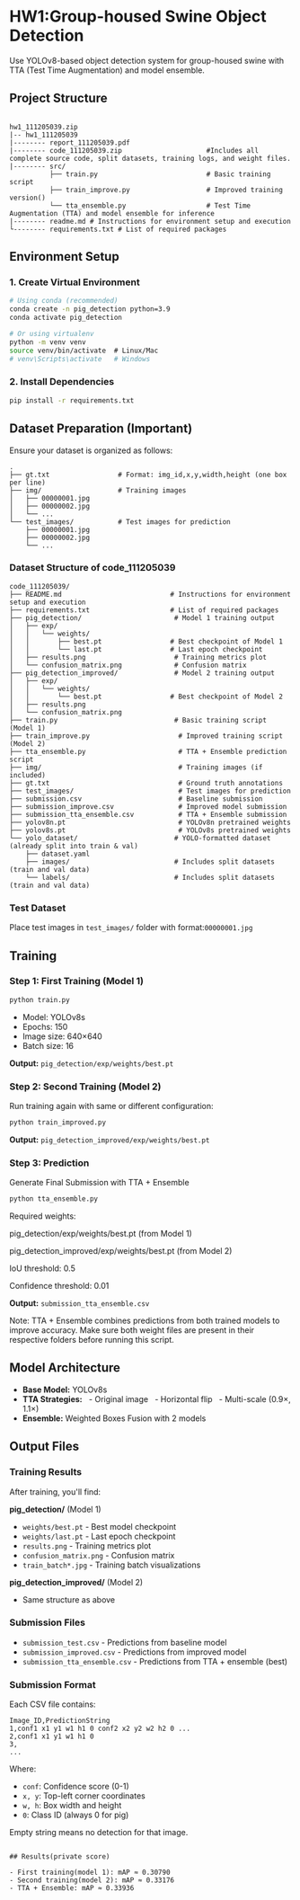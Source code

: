 # HW1:Group-housed Swine Object Detection

Use YOLOv8-based object detection system for group-housed swine with TTA (Test Time Augmentation) and model ensemble.
 
## Project Structure

```

hw1_111205039.zip
|-- hw1_111205039
|-------- report_111205039.pdf
|-------- code_111205039.zip                     #Includes all complete source code, split datasets, training logs, and weight files.
|-------- src/
          ├── train.py                           # Basic training script
          ├── train_improve.py                   # Improved training version()
          └── tta_ensemble.py                    # Test Time Augmentation (TTA) and model ensemble for inference
|-------- readme.md # Instructions for environment setup and execution
└-------- requirements.txt # List of required packages

```

## Environment Setup

### 1. Create Virtual Environment

```bash
# Using conda (recommended)
conda create -n pig_detection python=3.9
conda activate pig_detection

# Or using virtualenv
python -m venv venv
source venv/bin/activate  # Linux/Mac
# venv\Scripts\activate   # Windows
```

### 2. Install Dependencies

```bash
pip install -r requirements.txt
```

## Dataset Preparation (Important)

Ensure your dataset is organized as follows:

```
.
├── gt.txt                 # Format: img_id,x,y,width,height (one box per line)
├── img/                   # Training images
│   ├── 00000001.jpg
│   ├── 00000002.jpg
│   └── ...
└── test_images/           # Test images for prediction
    ├── 00000001.jpg
    ├── 00000002.jpg
    └── ...
```

### Dataset Structure of code_111205039

```
code_111205039/
├── README.md                           # Instructions for environment setup and execution
├── requirements.txt                    # List of required packages
├── pig_detection/                       # Model 1 training output
│   ├── exp/
│   │   └── weights/
│   │       ├── best.pt                 # Best checkpoint of Model 1
│   │       └── last.pt                 # Last epoch checkpoint
│   ├── results.png                      # Training metrics plot
│   └── confusion_matrix.png             # Confusion matrix
├── pig_detection_improved/              # Model 2 training output
│   ├── exp/
│   │   └── weights/
│   │       └── best.pt                 # Best checkpoint of Model 2
│   ├── results.png
│   └── confusion_matrix.png
├── train.py                             # Basic training script (Model 1)
├── train_improve.py                      # Improved training script (Model 2)
├── tta_ensemble.py                       # TTA + Ensemble prediction script
├── img/                                  # Training images (if included)
├── gt.txt                                # Ground truth annotations
├── test_images/                          # Test images for prediction
├── submission.csv                        # Baseline submission
├── submission_improve.csv                # Improved model submission
├── submission_tta_ensemble.csv           # TTA + Ensemble submission
├── yolov8n.pt                            # YOLOv8n pretrained weights
├── yolov8s.pt                            # YOLOv8s pretrained weights
└── yolo_dataset/                        # YOLO-formatted dataset (already split into train & val)
    ├── dataset.yaml
    ├── images/                          # Includes split datasets (train and val data)
    └── labels/                          # Includes split datasets (train and val data)

```

### Test Dataset

Place test images in `test_images/` folder with format:`00000001.jpg`

## Training

### Step 1: First Training (Model 1)

```bash
python train.py
```

- Model: YOLOv8s
- Epochs: 150
- Image size: 640×640
- Batch size: 16

**Output:** `pig_detection/exp/weights/best.pt`


### Step 2: Second Training (Model 2)

Run training again with same or different configuration:

```bash
python train_improved.py
```
**Output:** `pig_detection_improved/exp/weights/best.pt`


### Step 3: Prediction

Generate Final Submission with TTA + Ensemble

```bash
python tta_ensemble.py
```

Required weights:

pig_detection/exp/weights/best.pt (from Model 1)

pig_detection_improved/exp/weights/best.pt (from Model 2)

IoU threshold: 0.5

Confidence threshold: 0.01

**Output:** `submission_tta_ensemble.csv`


Note: TTA + Ensemble combines predictions from both trained models to improve accuracy. Make sure both weight files are present in their respective folders before running this script.

## Model Architecture

- **Base Model:** YOLOv8s
- **TTA Strategies:** 
  - Original image
  - Horizontal flip
  - Multi-scale (0.9×, 1.1×)
- **Ensemble:** Weighted Boxes Fusion with 2 models


## Output Files

### Training Results

After training, you'll find:

**pig_detection/** (Model 1)
- `weights/best.pt` - Best model checkpoint
- `weights/last.pt` - Last epoch checkpoint
- `results.png` - Training metrics plot
- `confusion_matrix.png` - Confusion matrix
- `train_batch*.jpg` - Training batch visualizations

**pig_detection_improved/** (Model 2)
- Same structure as above

### Submission Files

- `submission_test.csv` - Predictions from baseline model
- `submission_improved.csv` - Predictions from improved model
- `submission_tta_ensemble.csv` - Predictions from TTA + ensemble (best)

### Submission Format

Each CSV file contains:
```
Image_ID,PredictionString
1,conf1 x1 y1 w1 h1 0 conf2 x2 y2 w2 h2 0 ...
2,conf1 x1 y1 w1 h1 0
3,
...
```

Where:
- `conf`: Confidence score (0-1)
- `x, y`: Top-left corner coordinates
- `w, h`: Box width and height
- `0`: Class ID (always 0 for pig)

Empty string means no detection for that image.

```

## Results(private score)

- First training(model 1): mAP ≈ 0.30790
- Second training(model 2): mAP ≈ 0.33176
- TTA + Ensemble: mAP ≈ 0.33936

